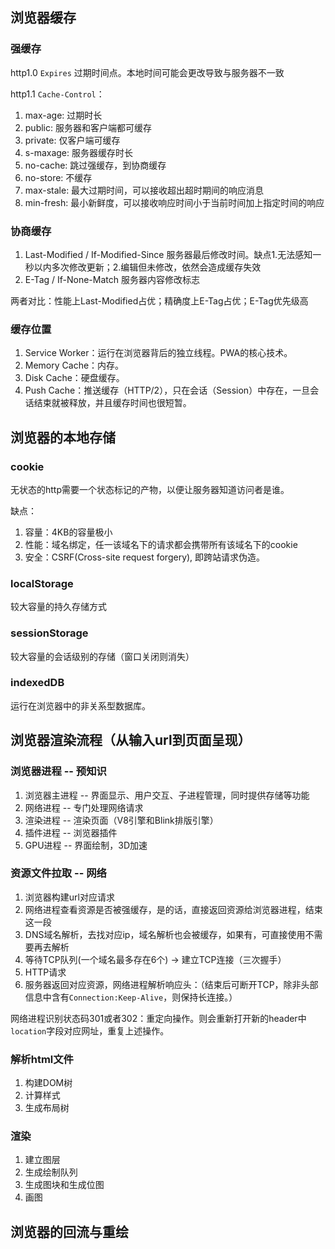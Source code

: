 ## 浏览器缓存
### 强缓存

http1.0 `Expires` 过期时间点。本地时间可能会更改导致与服务器不一致

http1.1 `Cache-Control`：
  1. max-age: 过期时长
  2. public: 服务器和客户端都可缓存
  3. private: 仅客户端可缓存
  4. s-maxage: 服务器缓存时长
  5. no-cache: 跳过强缓存，到协商缓存
  6. no-store: 不缓存
  7. max-stale: 最大过期时间，可以接收超出超时期间的响应消息
  8. min-fresh: 最小新鲜度，可以接收响应时间小于当前时间加上指定时间的响应

### 协商缓存
  1. Last-Modified / If-Modified-Since 服务器最后修改时间。缺点1.无法感知一秒以内多次修改更新；2.编辑但未修改，依然会造成缓存失效
  2. E-Tag / If-None-Match 服务器内容修改标志

两者对比：性能上Last-Modified占优；精确度上E-Tag占优；E-Tag优先级高

### 缓存位置

1. Service Worker：运行在浏览器背后的独立线程。PWA的核心技术。
2. Memory Cache：内存。
3. Disk Cache：硬盘缓存。
4. Push Cache：推送缓存（HTTP/2），只在会话（Session）中存在，一旦会话结束就被释放，并且缓存时间也很短暂。

## 浏览器的本地存储

### cookie

无状态的http需要一个状态标记的产物，以便让服务器知道访问者是谁。

缺点：

  1. 容量：4KB的容量极小
  2. 性能：域名绑定，任一该域名下的请求都会携带所有该域名下的cookie
  3. 安全：CSRF(Cross-site request forgery), 即跨站请求伪造。

### localStorage

较大容量的持久存储方式

### sessionStorage

较大容量的会话级别的存储（窗口关闭则消失）

### indexedDB

运行在浏览器中的非关系型数据库。

## 浏览器渲染流程（从输入url到页面呈现）

### 浏览器进程 -- 预知识
1. 浏览器主进程 -- 界面显示、用户交互、子进程管理，同时提供存储等功能
2. 网络进程 -- 专门处理网络请求
3. 渲染进程 -- 渲染页面（V8引擎和Blink排版引擎）
4. 插件进程 -- 浏览器插件
5. GPU进程 -- 界面绘制，3D加速

### 资源文件拉取 -- 网络

1. 浏览器构建url对应请求
2. 网络进程查看资源是否被强缓存，是的话，直接返回资源给浏览器进程，结束这一段
3. DNS域名解析，去找对应ip，域名解析也会被缓存，如果有，可直接使用不需要再去解析
4. 等待TCP队列(一个域名最多存在6个) -> 建立TCP连接（三次握手）
5. HTTP请求
6. 服务器返回对应资源，网络进程解析响应头：（结束后可断开TCP，除非头部信息中含有`Connection:Keep-Alive`，则保持长连接。）

网络进程识别状态码301或者302：重定向操作。则会重新打开新的header中`location`字段对应网址，重复上述操作。

### 解析html文件

1. 构建DOM树
2. 计算样式
3. 生成布局树

### 渲染

1. 建立图层
2. 生成绘制队列
3. 生成图块和生成位图
4. 画图

## 浏览器的回流与重绘


